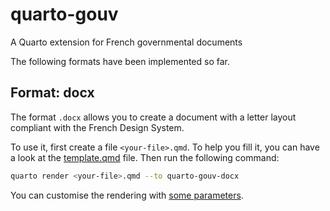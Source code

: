 # quarto-gouv
A Quarto extension for French governmental documents

The following formats have been implemented so far.

## Format: docx

The format `.docx` allows you to create a document with a letter layout compliant with the French Design System.

To use it, first create a file `<your-file>.qmd`. To help you fill it, you can have a look at the [template.qmd](./template.qmd) file. Then run the following command:

```bash
quarto render <your-file>.qmd --to quarto-gouv-docx
```

You can customise the rendering with [some parameters](https://quarto.org/docs/reference/formats/docx.html).